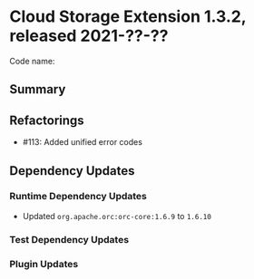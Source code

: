 # Cloud Storage Extension 1.3.2, released 2021-??-??

Code name:

## Summary

## Refactorings

* #113: Added unified error codes

## Dependency Updates

### Runtime Dependency Updates

* Updated `org.apache.orc:orc-core:1.6.9` to `1.6.10`

### Test Dependency Updates

### Plugin Updates
